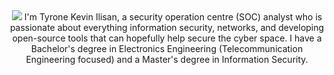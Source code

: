 <div id="header" align="center">
  <img src = "https://github.com/UncleSocks/unclesocks/assets/79778613/3ec61c8a-6ae2-4abb-9953-dabc816cad51">
  I'm Tyrone Kevin Ilisan, a security operation centre (SOC) analyst who is passionate about everything information security, networks, and developing open-source tools that can hopefully help secure the cyber space. I have a Bachelor's degree in Electronics Engineering (Telecommunication Engineering focused) and a Master's degree in Information Security.
</div>
